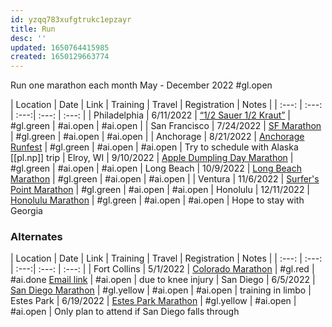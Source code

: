 ```yaml
---
id: yzqq783xufgtrukc1epzayr
title: Run
desc: ''
updated: 1650764415985
created: 1650129663774
---
```


 Run one marathon each month May - December 2022 #gl.open

| Location | Date | Link | Training | Travel | Registration | Notes |
| :---: | :---: | :---:| :---: | :---: |
| Philadelphia | 6/11/2022 | [“1/2 Sauer 1/2 Kraut”](http://www.uberendurancesports.com/races.html) | #gl.green | #ai.open | #ai.open |
| San Francisco | 7/24/2022 | [SF Marathon](https://www.thesfmarathon.com/?&utm_source=google&utm_medium=cpc&utm_campaign=15585451121&utm_term=san%20francisco%20marathon%202022&utm_content=136421448452&gclid=CjwKCAjw9e6SBhB2EiwA5myr9msxlrVcidQpUgDDLP5xkJQOHuswpoykghqXFohM18736zTQvqjB5hoCkWEQAvD_BwE&gclid=CjwKCAjw9e6SBhB2EiwA5myr9msxlrVcidQpUgDDLP5xkJQOHuswpoykghqXFohM18736zTQvqjB5hoCkWEQAvD_BwE&gclsrc=aw.ds) | #gl.green | #ai.open | #ai.open |
| Anchorage | 8/21/2022 | [Anchorage Runfest](http://www.anchoragerunfest.org/pages/races/marathon.php#courseoverview) | #gl.green | #ai.open  | #ai.open | Try to schedule with Alaska [[pl.np]] trip
| Elroy, WI | 9/10/2022 | [Apple Dumpling Day Marathon](https://www.appledumplingdayraces.com/marathon) | #gl.green | #ai.open | #ai.open
| Long Beach | 10/9/2022 | [Long Beach Marathon](https://www.runlongbeach.com/events/marathon/) | #gl.green | #ai.open | #ai.open |
| Ventura | 11/6/2022 | [Surfer's Point Marathon](https://www.runlongbeach.com/events/marathon/) | #gl.green | #ai.open | #ai.open
| Honolulu | 12/11/2022 | [Honolulu Marathon](https://www.honolulumarathon.org/) | #gl.green | #ai.open | #ai.open | Hope to stay with Georgia
### Alternates
| Location | Date | Link | Training | Travel | Registration | Notes |
| :---: | :---: | :---:| :---: | :---: |
| Fort Collins | 5/1/2022 | [Colorado Marathon](https://comarathon.com/raceinfo) | #gl.red | #ai.done [Email link](https://mail.google.com/mail/u/0/#search/denver/FMfcgzGmvpGDrwLWnvjkBXXGhMGQWtlV) | #ai.open | due to knee injury
| San Diego | 6/5/2022 | [San Diego Marathon](https://www.runrocknroll.com/san-diego-register?gclid=CjwKCAjw3cSSBhBGEiwAVII0Z8TZU9-DQgV-w_k8t4w-rM_z53pwHixmaupEw4pMrmuLCJ5J46g31xoCCz8QAvD_BwE&gclsrc=aw.ds#register) | #gl.yellow | #ai.open | #ai.open | training in limbo
| Estes Park | 6/19/2022 | [Estes Park Marathon](https://www.epmarathon.org/) | #gl.yellow | #ai.open | #ai.open | Only plan to attend if San Diego falls through